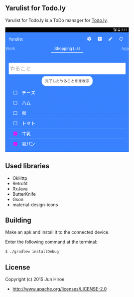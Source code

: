 ## Yarulist for Todo.ly

Yarulist for Todo.ly is a ToDo manager for [Todo.ly](https://todo.ly/).

![yarukoto](docs/screenshot_yarukoto.png)

## Used libraries

* OkHttp
* Retrofit
* RxJava
* ButterKnife
* Gson
* material-design-icons

## Building

Make an apk and install it to the connected device.

Enter the following command at the terminal:

```sh
$ ./gradlew installDebug
```

## License

Copyright (c) 2015 Jun Hiroe

* http://www.apache.org/licenses/LICENSE-2.0


